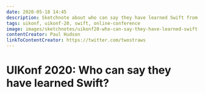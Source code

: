 ```yaml
---
date: 2020-05-18 14:45
description: Sketchnote about who can say they have learned Swift from UIKonf 2020 (online conference)
tags: uikonf, uikonf-20, swift, online-conference
image: images/sketchnotes/uikonf20-who-can-say-they-have-learned-swift-small.jpg
contentCreator: Paul Hudson
linkToContentCreator: https://twitter.com/twostraws
---
```


# UIKonf 2020: Who can say they have learned Swift?
